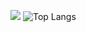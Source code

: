 ![](https://github-readme-stats.vercel.app/api?username=adattack&show_icons=true&theme=transparent)
![Top Langs](https://github-readme-stats.vercel.app/api/top-langs/?username=adattack&layout=compact&theme=light)

